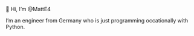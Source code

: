  👋 Hi, I’m @MattE4

I’m an engineer from Germany who is just programming occationally with Python.



<!---
MattE4/MattE4 is a ✨ special ✨ repository because its `README.md` (this file) appears on your GitHub profile.
You can click the Preview link to take a look at your changes.
--->
